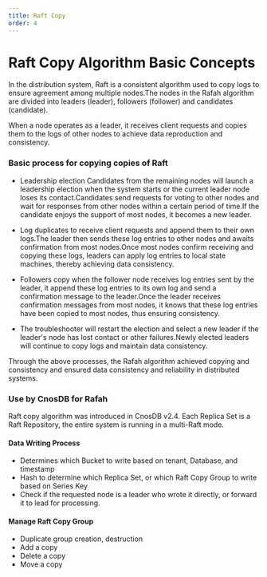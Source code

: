 ```yaml
---
title: Raft Copy
order: 4
---
```


# Raft Copy Algorithm Basic Concepts

In the distribution system, Raft is a consistent algorithm used to copy logs to ensure agreement among multiple nodes.The nodes in the Rafah algorithm are divided into leaders (leader), followers (follower) and candidates (candidate).

When a node operates as a leader, it receives client requests and copies them to the logs of other nodes to achieve data reproduction and consistency.

### Basic process for copying copies of Raft

- Leadership election
  Candidates from the remaining nodes will launch a leadership election when the system starts or the current leader node loses its contact.Candidates send requests for voting to other nodes and wait for responses from other nodes within a certain period of time.If the candidate enjoys the support of most nodes, it becomes a new leader.

- Log duplicates
  to receive client requests and append them to their own logs.The leader then sends these log entries to other nodes and awaits confirmation from most nodes.Once most nodes confirm receiving and copying these logs, leaders can apply log entries to local state machines, thereby achieving data consistency.

- Followers copy
  when the follower node receives log entries sent by the leader, it append these log entries to its own log and send a confirmation message to the leader.Once the leader receives confirmation messages from most nodes, it knows that these log entries have been copied to most nodes, thus ensuring consistency.

- The troubleshooter
  will restart the election and select a new leader if the leader's node has lost contact or other failures.Newly elected leaders will continue to copy logs and maintain data consistency.

Through the above processes, the Rafah algorithm achieved copying and consistency and ensured data consistency and reliability in distributed systems.

### Use by CnosDB for Rafah

Raft copy algorithm was introduced in CnosDB v2.4. Each Replica Set is a Raft Repository, the entire system is running in a multi-Raft mode.

#### Data Writing Process

- Determines which Bucket to write based on tenant, Database, and timestamp
- Hash to determine which Replica Set, or which Raft Copy Group to write based on Series Key
- Check if the requested node is a leader who wrote it directly, or forward it to lead for processing.

#### Manage Raft Copy Group

- Duplicate group creation, destruction
- Add a copy
- Delete a copy
- Move a copy
